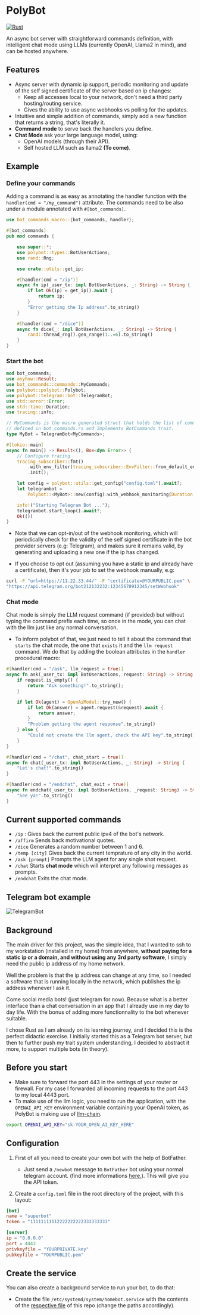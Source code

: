 # PolyBot

[![Rust](https://github.com/MedAouadhi/homebot/actions/workflows/rust.yml/badge.svg?branch=master)](https://github.com/MedAouadhi/homebot/actions/workflows/rust.yml)

An async bot server with straightforward commands definition, with intelligent chat mode using LLMs (currently OpenAI, Llama2 in mind), and can be hosted anywhere.

## Features
- Async server with dynamic ip support, periodic monitoring and update of the self signed certificate of the server based on ip changes:
    - Keep all accesses local to your network, don't need a third party hosting/routing service.
    - Gives the ability to use async webhooks vs polling for the updates.
- Intuitive and simple addition of commands, simply add a new function that returns a string, that's literally it.
- **Command mode** to serve back the handlers you define.
- **Chat Mode** ask your large language model, using: 
    - OpenAI models (through their API).
    - Self hosted LLM such as llama2 **(To come)**.

## Example

### Define your commands

Adding a command is as easy as annotating the handler function with the `handler(cmd = "/my_command")` attribute.
The commands need to be also under a module annotated with `#[bot_commands]`.

```rust
use bot_commands_macro::{bot_commands, handler};

#[bot_commands]
pub mod commands {

    use super::*;
    use polybot::types::BotUserActions;
    use rand::Rng;

    use crate::utils::get_ip;

    #[handler(cmd = "/ip")]
    async fn ip(_user_tx: impl BotUserActions, _: String) -> String {
        if let Ok(ip) = get_ip().await {
            return ip;
        }
        "Error getting the Ip address".to_string()
    }

    #[handler(cmd = "/dice")]
    async fn dice(_: impl BotUserActions, _: String) -> String {
        rand::thread_rng().gen_range(1..=6).to_string()
    }
}

```

### Start the bot

```rust
mod bot_commands;
use anyhow::Result;
use bot_commands::commands::MyCommands;
use polybot::polybot::Polybot;
use polybot::telegram::bot::TelegramBot;
use std::error::Error;
use std::time::Duration;
use tracing::info;

// MyCommands is the macro generated struct that holds the list of commands
// defined in bot_commands.rs and implements BotCommands trait.
type MyBot = TelegramBot<MyCommands>;

#[tokio::main]
async fn main() -> Result<(), Box<dyn Error>> {
    // Configure tracing
    tracing_subscriber::fmt()
        .with_env_filter(tracing_subscriber::EnvFilter::from_default_env())
        .init();

    let config = polybot::utils::get_config("config.toml").await?;
    let telegrambot =
        Polybot::<MyBot>::new(config).with_webhook_monitoring(Duration::from_secs(60));

    info!("Starting Telegram Bot ...");
    telegrambot.start_loop().await?;
    Ok(())
}
```
- Note that we can opt-in/out of the webhook monitoring, which will periodically check for the validity of the self signed certificate in the
bot provider servers (e.g: Telegram), and makes sure it remains valid, by generating and uploading a new one if the ip has changed.

- If you choose to opt out (assuming you have a static ip and already have a certificate), then it's your job to set the webhook manually, e.g:
```bash
curl -F "url=https://11.22.33.44/" -F "certificate=@YOURPUBLIC.pem" \
"https://api.telegram.org/bot212132232:12345678912345/setWebhook"
```

### Chat mode
Chat mode is simply the LLM request command (if provided) but without typing the command prefix each time, so once in the mode, you can chat with the llm just like any normal conversation.

- To inform polybot of that, we just need to tell it about the command that `starts` the chat mode, the one that `exists` it and the `llm request` command.
We do that by adding the boolean attributes in the `handler` procedural macro: 
```rust
#[handler(cmd = "/ask", llm_request = true)]
async fn ask(_user_tx: impl BotUserActions, request: String) -> String {
    if request.is_empty() {
        return "Ask something!".to_string();
    }

    if let Ok(agent) = OpenAiModel::try_new() {
        if let Ok(answer) = agent.request(&request).await {
            return answer;
        }
        "Problem getting the agent response".to_string()
    } else {
        "Could not create the llm agent, check the API key".to_string()
    }
}

#[handler(cmd = "/chat", chat_start = true)]
async fn chat(_user_tx: impl BotUserActions, _: String) -> String {
    "Let's chat!".to_string()
}

#[handler(cmd = "/endchat", chat_exit = true)]
async fn endchat(_user_tx: impl BotUserActions, _request: String) -> String {
    "See ya!".to_string()
}
```
## Current supported commands
- `/ip` : Gives back the current public ipv4 of the bot's network.
- `/affirm` Sends back motivational quotes.
- `/dice` Generates a random number between 1 and 6.
- `/temp [city]` Gives back the current temprature of any city in the world.
- `/ask [prompt]` Prompts the LLM agent for any single shot request.
- `/chat` Starts **chat mode** which will interpret any following messages as prompts.
- `/endchat` Exits the chat mode.


## Telegram bot example
![TelegramBot](https://github.com/MedAouadhi/Polybot/blob/master/demo.gif)

## Background
The main driver for this project, was the simple idea, that I wanted to ssh to my workstation (installed in my home) from anywhere, **without paying for a static ip or a domain, and without using any 3rd party software**, I simply need the public ip address of my home network.

Well the problem is that the ip address can change at any time, so I needed a software that is running locally in the network, which publishes the ip address whenever I ask it.

Come social media bots! (just telegram for now). Because what is a better interface than a chat conversation in an app that I already use in my day to day life. With the bonus of adding more functionnality to the bot whenever suitable. 

I chose Rust as I am already on its learning journey, and I decided this is the perfect didactic exercise.
I initially started this as a Telegram bot server, but then to further push my trait system understanding, I decided to abstract it more, to support multiple bots (in theory).

## Before you start
- Make sure to forward the port 443 in the settings of your router or firewall. For my case I forwarded all incoming requests to the port 443 to my local 4443 port.
- To make use of the llm logic, you need to run the application, with the `OPENAI_API_KEY` environment variable containing your OpenAI token, as 
PolyBot is making use of [llm-chain](https://github.com/sobelio/llm-chain).

```bash
export OPENAI_API_KEY="sk-YOUR_OPEN_AI_KEY_HERE"
```

## Configuration
1. First of all you need to create your own bot with the help of BotFather.
    - Just send a `/newbot` message to `BotFather` bot using your normal telegram account. (find more informations [here.](https://core.telegram.org/bots/tutorial)). This will give you the API token.

2. Create a `config.toml` file in the root directory of the project, with this layout:
```toml
[bot]
name = "superbot"
token = "11111111112222222222333333333"

[server]
ip = "0.0.0.0"
port = 4443
privkeyfile = "YOURPRIVATE.key"
pubkeyfile = "YOURPUBLIC.pem"
```

## Create the service
You can also create a background service to run your bot, to do that:
- Create the file `/etc/systemd/system/homebot.service` with the contents
of the [respective file](https://github.com/MedAouadhi/Polybot/blob/master/homebot.service) of this repo (change the paths accordingly).
